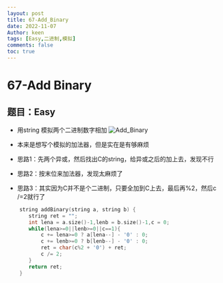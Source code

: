 ```yaml
---
layout: post
title: 67-Add_Binary
date: 2022-11-07
Author: keen
tags: [Easy,二进制,模拟]
comments: false
toc: true
---
```

# 67-Add Binary
## 题目：Easy
- 用string 模拟两个二进制数字相加
![Add_Binary](https://lh3.googleusercontent.com/u/0/d/1yidUpX1OqUw7f-HTEcWeH9aO1D9_Pf0j)

- 本来是想写个模拟的加法器，但是实在是有够麻烦
- 思路1：先两个异或，然后找出C的string，给异或之后的加上去，发现不行
- 思路2：按末位来加法器，发现太麻烦了
- 思路3：其实因为C并不是个二进制，只要全加到C上去，最后再%2，然后c /=2就行了

```cpp
    string addBinary(string a, string b) {
       string ret = "";
       int lena = a.size()-1,lenb = b.size()-1,c = 0;
       while(lena>=0||lenb>=0||c==1){
           c += lena>=0 ? a[lena--] - '0' : 0;
           c += lenb>=0 ? b[lenb--] - '0' : 0;
           ret = char(c%2 + '0') + ret;
           c /= 2;
       } 
       return ret;
    }
```
